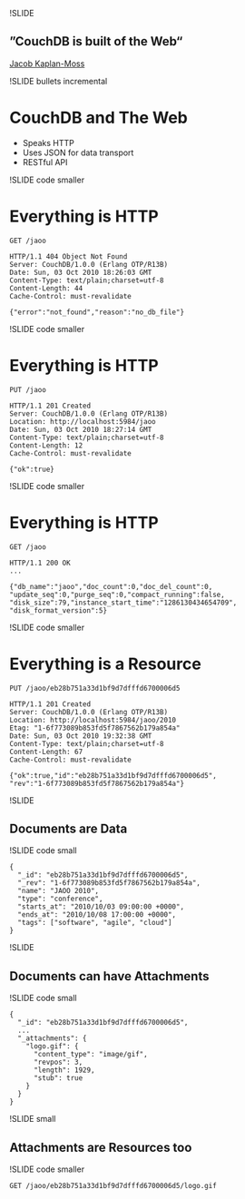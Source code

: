 !SLIDE

## ”CouchDB is built of the Web“ ##
<p class="caption">
<a href="http://jacobian.org/writing/of-the-web/">Jacob Kaplan-Moss</a>
</p>

!SLIDE bullets incremental

# CouchDB and The Web #

* Speaks HTTP
* Uses JSON for data transport
* RESTful API

!SLIDE code smaller

# Everything is HTTP #

    GET /jaoo

    HTTP/1.1 404 Object Not Found
    Server: CouchDB/1.0.0 (Erlang OTP/R13B)
    Date: Sun, 03 Oct 2010 18:26:03 GMT
    Content-Type: text/plain;charset=utf-8
    Content-Length: 44
    Cache-Control: must-revalidate
     
    {"error":"not_found","reason":"no_db_file"}

!SLIDE code smaller

# Everything is HTTP #

    PUT /jaoo

    HTTP/1.1 201 Created
    Server: CouchDB/1.0.0 (Erlang OTP/R13B)
    Location: http://localhost:5984/jaoo
    Date: Sun, 03 Oct 2010 18:27:14 GMT
    Content-Type: text/plain;charset=utf-8
    Content-Length: 12
    Cache-Control: must-revalidate
     
    {"ok":true}

!SLIDE code smaller

# Everything is HTTP #

    GET /jaoo

    HTTP/1.1 200 OK
    ...

    {"db_name":"jaoo","doc_count":0,"doc_del_count":0,
    "update_seq":0,"purge_seq":0,"compact_running":false,
    "disk_size":79,"instance_start_time":"1286130434654709",
    "disk_format_version":5}

!SLIDE code smaller

# Everything is a Resource #

    PUT /jaoo/eb28b751a33d1bf9d7dfffd6700006d5

    HTTP/1.1 201 Created
    Server: CouchDB/1.0.0 (Erlang OTP/R13B)
    Location: http://localhost:5984/jaoo/2010
    Etag: "1-6f773089b853fd5f7867562b179a854a"
    Date: Sun, 03 Oct 2010 19:32:38 GMT
    Content-Type: text/plain;charset=utf-8
    Content-Length: 67
    Cache-Control: must-revalidate

    {"ok":true,"id":"eb28b751a33d1bf9d7dfffd6700006d5",
    "rev":"1-6f773089b853fd5f7867562b179a854a"}
    
!SLIDE

## Documents are Data ##

!SLIDE code small

    {
      "_id": "eb28b751a33d1bf9d7dfffd6700006d5",
      "_rev": "1-6f773089b853fd5f7867562b179a854a",
      "name": "JAOO 2010",
      "type": "conference",
      "starts_at": "2010/10/03 09:00:00 +0000",
      "ends_at": "2010/10/08 17:00:00 +0000",
      "tags": ["software", "agile", "cloud"]
    }

!SLIDE

## Documents can have Attachments ##

!SLIDE code small

    {
      "_id": "eb28b751a33d1bf9d7dfffd6700006d5",
      ...
      "_attachments": {
        "logo.gif": {
          "content_type": "image/gif",
          "revpos": 3,
          "length": 1929,
          "stub": true
        }
      }
    }

!SLIDE small

## Attachments are Resources too ##

!SLIDE code smaller

    GET /jaoo/eb28b751a33d1bf9d7dfffd6700006d5/logo.gif
